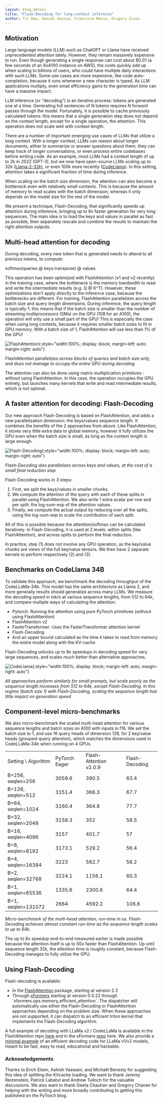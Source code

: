 ```yaml
---
layout: blog_detail
title: "Flash-Decoding for long-context inference"
author: Tri Dao, Daniel Haziza, Francisco Massa, Grigory Sizov
---
```


## Motivation

Large language models (LLM) such as ChatGPT or Llama have received unprecedented attention lately. However, they remain massively expensive to run. Even though generating a single response can cost about $0.01 (a few seconds of an 8xA100 instance on AWS), the costs quickly add up when scaling to billions of users, who could have multiple daily interactions with such LLMs. Some use cases are more expensive, like code auto-completion, because it runs whenever a new character is typed. As LLM applications multiply, even small efficiency gains to the generation time can have a massive impact.

LLM inference (or “decoding”) is an iterative process: tokens are generated one at a time. Generating full sentences of N tokens requires N forward passes through the model. Fortunately, it is possible to cache previously calculated tokens: this means that a single generation step does not depend on the context length, except for a single operation, the attention. This operation does not scale well with context length.

There are a number of important emerging use cases of LLMs that utilize a long context. With a longer context, LLMs can reason about longer documents, either to summarize or answer questions about them, they can keep track of longer conversations, or even process entire codebases before writing code. As an example, most LLMs had a context length of up to 2k in 2022 (GPT-3), but we now have open-source LLMs scaling up to 32k ([Llama-2-32k](https://together.ai/blog/llama-2-7b-32k)), or even 100k more recently ([CodeLlama](https://about.fb.com/news/2023/08/code-llama-ai-for-coding/)). In this setting, attention takes a significant fraction of time during inference.

When scaling on the batch size dimension, the attention can also become a bottleneck even with relatively small contexts. This is because the amount of memory to read scales with the batch dimension, whereas it only depends on the model size for the rest of the model.

We present a technique, Flash-Decoding, that significantly speeds up attention during inference, bringing up to 8x faster generation for very long sequences. The main idea is to load the keys and values in parallel as fast as possible, then separately rescale and combine the results to maintain the right attention outputs.


## Multi-head attention for decoding

During decoding, every new token that is generated needs to attend to all previous tokens, to compute: 

softmax(queries @ keys.transpose) @ values

This operation has been optimized with FlashAttention (v1 and v2 recently) in the training case, where the bottleneck is the memory bandwidth to read and write the intermediate results (e.g. Q @ K^T). However, these optimizations don’t apply directly to the inference case, because the bottlenecks are different. For training, FlashAttention parallelizes across the batch size and query length dimensions. During inference, the query length is typically 1: this means that if the batch size is smaller than the number of streaming multiprocessors (SMs) on the GPU (108 for an A100), the operation will only use a small part of the GPU! This is especially the case when using long contexts, because it requires smaller batch sizes to fit in GPU memory. With a batch size of 1, FlashAttention will use less than 1% of the GPU!

![FlashAttention](/assets/images/Inference_regular_attn.gif){:style="width:100%; display: block; margin-left: auto; margin-right: auto"}

_FlashAttention parallelizes across blocks of queries and batch size only, and does not manage to occupy the entire GPU during decoding_

The attention can also be done using matrix multiplication primitives - without using FlashAttention. In this case, the operation occupies the GPU entirely, but launches many kernels that write and read intermediate results, which is not optimal.


## A faster attention for decoding: Flash-Decoding

Our new approach Flash-Decoding is based on FlashAttention, and adds a new parallelization dimension: the keys/values sequence length. It combines the benefits of the 2 approaches from above. Like FlashAttention, it stores very little extra data to global memory, however it fully utilizes the GPU even when the batch size is small, as long as the context length is large enough.

![Flash-Decoding](/assets/images/inference_splitkv.gif){:style="width:100%; display: block; margin-left: auto; margin-right: auto"}

_Flash-Decoding also parallelizes across keys and values, at the cost of a small final reduction step_

Flash-Decoding works in 3 steps:

1. First, we split the keys/values in smaller chunks.
2. We compute the attention of the query with each of these splits in parallel using FlashAttention. We also write 1 extra scalar per row and per split: the log-sum-exp of the attention values.
3. Finally, we compute the actual output by reducing over all the splits, using the log-sum-exp to scale the contribution of each split.

All of this is possible because the attention/softmax can be calculated iteratively. In Flash-Decoding, it is used at 2 levels: within splits (like FlashAttention), and across splits to perform the final reduction.

In practice, step (1) does not involve any GPU operation, as the key/value chunks are views of the full key/value tensors. We then have 2 separate kernels to perform respectively (2) and (3).


## Benchmarks on CodeLlama 34B

To validate this approach, we benchmark the decoding throughput of the CodeLLaMa-34b. This model has the same architecture as Llama 2, and more generally results should generalize across many LLMs. We measure the decoding speed in tok/s at various sequence lengths, from 512 to 64k, and compare multiple ways of calculating the attention:

- Pytorch: Running the attention using pure PyTorch primitives (without using FlashAttention)
- FlashAttention v2
- FasterTransformer: Uses the FasterTransformer attention kernel
- Flash-Decoding
- And an upper bound calculated as the time it takes to read from memory the entire model along with the KV-cache

Flash-Decoding unlocks up to 8x speedups in decoding speed for very large sequences, and scales much better than alternative approaches.

![CodeLlama](/assets/images/decoding_codellama34b.png){:style="width:100%; display: block; margin-left: auto; margin-right: auto"}

_All approaches perform similarly for small prompts, but scale poorly as the sequence length increases from 512 to 64k, except Flash-Decoding. In this regime (batch size 1) with Flash-Decoding, scaling the sequence length has little impact on generation speed_




## Component-level micro-benchmarks

We also micro-benchmark the scaled multi-head attention for various sequence lengths and batch sizes on A100 with inputs in f16. We set the batch size to 1, and use 16 query heads of dimension 128, for 2 key/value heads (grouped-query attention), which matches the dimensions used in CodeLLaMa-34b when running on 4 GPUs.

|                     |               |                        |                |
| ------------------- | ------------- | ---------------------- | -------------- |
| Setting \ Algorithm | PyTorch Eager | Flash-Attention v2.0.9 | Flash-Decoding |
| B=256, seqlen=256   | 3058.6        | 390.5                  | 63.4           |
| B=128, seqlen=512   | 3151.4        | 366.3                  | 67.7           |
| B=64, seqlen=1024   | 3160.4        | 364.8                  | 77.7           |
| B=32, seqlen=2048   | 3158.3        | 352                    | 58.5           |
| B=16, seqlen=4096   | 3157          | 401.7                  | 57             |
| B=8, seqlen=8192    | 3173.1        | 529.2                  | 56.4           |
| B=4, seqlen=16384   | 3223          | 582.7                  | 58.2           |
| B=2, seqlen=32768   | 3224.1        | 1156.1                 | 60.3           |
| B=1, seqlen=65536   | 1335.6        | 2300.6                 | 64.4           |
| B=1, seqlen=131072  | 2664          | 4592.2                 | 106.6          |

_Micro-benchmark of the multi-head attention, run-time in us. Flash-Decoding achieves almost constant run-time as the sequence length scales to up to 64k._

The up to 8x speedup end-to-end measured earlier is made possible because the attention itself is up to 50x faster than FlashAttention. Up until sequence length 32k, the attention time is roughly constant, because Flash-Decoding manages to fully utilize the GPU.


## Using Flash-Decoding

Flash-decoding is available:

- In the [FlashAttention](https://github.com/Dao-AILab/flash-attention/tree/main) package, starting at version 2.2
- Through [xFormers](https://github.com/facebookresearch/xformers) starting at version 0.0.22 through \`xformers.ops.memory\_efficient\_attention\`. The dispatcher will automatically use either the Flash-Decoding or FlashAttention approaches depending on the problem size. When these approaches are not supported, it can dispatch to an efficient triton kernel that implements the Flash-Decoding algorithm.

A full example of decoding with LLaMa v2 / CodeLLaMa is available in the FlashAttention repo [here](https://github.com/Dao-AILab/flash-attention/tree/main/examples/inference) and in the xFormers [repo](https://github.com/facebookresearch/xformers) here. We also provide a [minimal example](https://github.com/facebookresearch/xformers/tree/main/examples/llama_inference) of an efficient decoding code for LLaMa v1/v2 models, meant to be fast, easy to read, educational and hackable.


### Acknowledgements

Thanks to Erich Elsen, Ashish Vaswani, and Michaël Benesty for suggesting this idea of splitting the KVcache loading. We want to thank Jeremy Reizenstein, Patrick Labatut and Andrew Tulloch for the valuable discussions. We also want to thank Geeta Chauhan and Gregory Chanan for helping with the writing and more broadly contributing to getting this published on the PyTorch blog.
